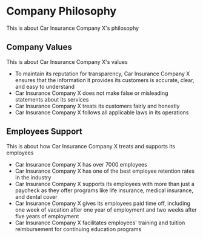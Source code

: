 # Company Philosophy

This is about Car Insurance Company X's philosophy

## Company Values

This is about Car Insurance Company X's values

- To maintain its reputation for transparency, Car Insurance Company X ensures that the information it provides its customers is accurate, clear, and easy to understand
- Car Insurance Company X does not make false or misleading statements about its services
- Car Insurance Company X treats its customers fairly and honestly
- Car Insurance Company X follows all applicable laws in its operations

## Employees Support

This is about how Car Insurance Company X treats and supports its employees

- Car Insurance Company X has over 7000 employees
- Car Insurance Company X has one of the best employee retention rates in the industry
- Car Insurance Company X supports its employees with more than just a paycheck as they offer programs like life insurance, medical insurance, and dental cover
- Car Insurance Company X gives its employees paid time off, including one week of vacation after one year of employment and two weeks after five years of employment
- Car Insurance Company X facilitates employees' training and tuition reimbursement for continuing education programs